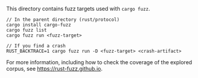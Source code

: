 This directory contains fuzz targets used with `cargo fuzz`.

```
// In the parent directory (rust/protocol)
cargo install cargo-fuzz
cargo fuzz list
cargo fuzz run <fuzz-target>

// If you find a crash
RUST_BACKTRACE=1 cargo fuzz run -D <fuzz-target> <crash-artifact>
```

For more information, including how to check the coverage of the explored corpus, see <https://rust-fuzz.github.io>.
